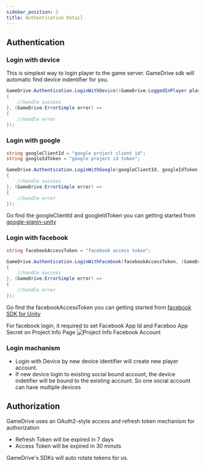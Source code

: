 ```yaml
---
sidebar_position: 2
title: Authentication Detail
---
```


## Authentication

### Login with device

This is simplest way to login player to the game server. GameDrive sdk will automatic find device indentifier for you.

```csharp
GameDrive.Authentication.LoginWithDevice((GameDrive.LoggedInPlayer playerInfo) =>
{
    //handle success
}, (GameDrive.ErrorSimple error) =>
{
    //handle error
});
```

### Login with google

```csharp
string googleClientId = "google project client id";
string googleIdToken = "google project id token";

GameDrive.Authentication.LoginWithGoogle(googleClientId, googleIdToken, (GameDrive.LoggedInPlayer playerInfo) =>
{
    //handle success
}, (GameDrive.ErrorSimple error) =>
{
    //handle error
});
```

Go find the googleClientId and googleIdToken you can getting started from [google-signin-unity](https://github.com/googlesamples/google-signin-unity)

### Login with facebook

```csharp
string facebookAccessToken = "facebook access token";

GameDrive.Authentication.LoginWithFacebook(facebookAccessToken, (GameDrive.LoggedInPlayer playerInfo) =>
{
    //handle success
}, (GameDrive.ErrorSimple error) =>
{
    //handle error
});
```

Go find the facebookAccessToken you can getting started from [facebook SDK for Unity](https://developers.facebook.com/docs/unity/)

For facebook login, it required to set Facebook App Id and Faceboo App Secret on Project Info Page
![Project Info Facebook Account](\img\docs\core-components\authentication\01-project-info-facebook-config.png)

### Login machanism

- Login with Device by new device identifier will create new player account.
- If new device login to existing social bound account, the device indetifier will be bound to the existing account. So one social account can have multiple devices

## Authorization

GameDrive uses an OAuth2-style access and refresh token mechanism for authorization 

- Refresh Token will be expired in 7 days
- Access Token will be expired in 30 minuts

GameDrive's SDKs will auto rotate tokens for us.